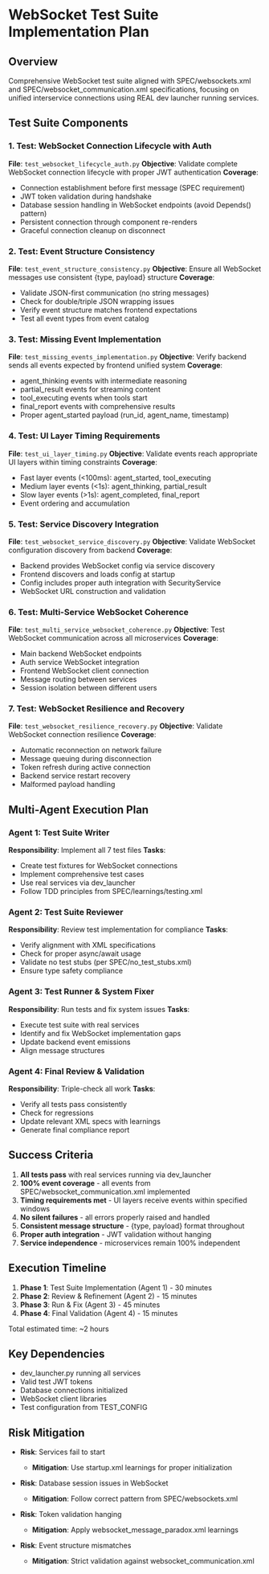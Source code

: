 # WebSocket Test Suite Implementation Plan

## Overview
Comprehensive WebSocket test suite aligned with SPEC/websockets.xml and SPEC/websocket_communication.xml specifications, focusing on unified interservice connections using REAL dev launcher running services.

## Test Suite Components

### 1. Test: WebSocket Connection Lifecycle with Auth
**File**: `test_websocket_lifecycle_auth.py`
**Objective**: Validate complete WebSocket connection lifecycle with proper JWT authentication
**Coverage**:
- Connection establishment before first message (SPEC requirement)
- JWT token validation during handshake
- Database session handling in WebSocket endpoints (avoid Depends() pattern)
- Persistent connection through component re-renders
- Graceful connection cleanup on disconnect

### 2. Test: Event Structure Consistency
**File**: `test_event_structure_consistency.py`
**Objective**: Ensure all WebSocket messages use consistent {type, payload} structure
**Coverage**:
- Validate JSON-first communication (no string messages)
- Check for double/triple JSON wrapping issues
- Verify event structure matches frontend expectations
- Test all event types from event catalog

### 3. Test: Missing Event Implementation
**File**: `test_missing_events_implementation.py`
**Objective**: Verify backend sends all events expected by frontend unified system
**Coverage**:
- agent_thinking events with intermediate reasoning
- partial_result events for streaming content
- tool_executing events when tools start
- final_report events with comprehensive results
- Proper agent_started payload (run_id, agent_name, timestamp)

### 4. Test: UI Layer Timing Requirements
**File**: `test_ui_layer_timing.py`
**Objective**: Validate events reach appropriate UI layers within timing constraints
**Coverage**:
- Fast layer events (<100ms): agent_started, tool_executing
- Medium layer events (<1s): agent_thinking, partial_result
- Slow layer events (>1s): agent_completed, final_report
- Event ordering and accumulation

### 5. Test: Service Discovery Integration
**File**: `test_websocket_service_discovery.py`
**Objective**: Validate WebSocket configuration discovery from backend
**Coverage**:
- Backend provides WebSocket config via service discovery
- Frontend discovers and loads config at startup
- Config includes proper auth integration with SecurityService
- WebSocket URL construction and validation

### 6. Test: Multi-Service WebSocket Coherence
**File**: `test_multi_service_websocket_coherence.py`
**Objective**: Test WebSocket communication across all microservices
**Coverage**:
- Main backend WebSocket endpoints
- Auth service WebSocket integration
- Frontend WebSocket client connection
- Message routing between services
- Session isolation between different users

### 7. Test: WebSocket Resilience and Recovery
**File**: `test_websocket_resilience_recovery.py`
**Objective**: Validate WebSocket connection resilience
**Coverage**:
- Automatic reconnection on network failure
- Message queuing during disconnection
- Token refresh during active connection
- Backend service restart recovery
- Malformed payload handling

## Multi-Agent Execution Plan

### Agent 1: Test Suite Writer
**Responsibility**: Implement all 7 test files
**Tasks**:
- Create test fixtures for WebSocket connections
- Implement comprehensive test cases
- Use real services via dev_launcher
- Follow TDD principles from SPEC/learnings/testing.xml

### Agent 2: Test Suite Reviewer
**Responsibility**: Review test implementation for compliance
**Tasks**:
- Verify alignment with XML specifications
- Check for proper async/await usage
- Validate no test stubs (per SPEC/no_test_stubs.xml)
- Ensure type safety compliance

### Agent 3: Test Runner & System Fixer
**Responsibility**: Run tests and fix system issues
**Tasks**:
- Execute test suite with real services
- Identify and fix WebSocket implementation gaps
- Update backend event emissions
- Align message structures

### Agent 4: Final Review & Validation
**Responsibility**: Triple-check all work
**Tasks**:
- Verify all tests pass consistently
- Check for regressions
- Update relevant XML specs with learnings
- Generate final compliance report

## Success Criteria

1. **All tests pass** with real services running via dev_launcher
2. **100% event coverage** - all events from SPEC/websocket_communication.xml implemented
3. **Timing requirements met** - UI layers receive events within specified windows
4. **No silent failures** - all errors properly raised and handled
5. **Consistent message structure** - {type, payload} format throughout
6. **Proper auth integration** - JWT validation without hanging
7. **Service independence** - microservices remain 100% independent

## Execution Timeline

1. **Phase 1**: Test Suite Implementation (Agent 1) - 30 minutes
2. **Phase 2**: Review & Refinement (Agent 2) - 15 minutes  
3. **Phase 3**: Run & Fix (Agent 3) - 45 minutes
4. **Phase 4**: Final Validation (Agent 4) - 15 minutes

Total estimated time: ~2 hours

## Key Dependencies

- dev_launcher.py running all services
- Valid test JWT tokens
- Database connections initialized
- WebSocket client libraries
- Test configuration from TEST_CONFIG

## Risk Mitigation

- **Risk**: Services fail to start
  - **Mitigation**: Use startup.xml learnings for proper initialization

- **Risk**: Database session issues in WebSocket
  - **Mitigation**: Follow correct pattern from SPEC/websockets.xml

- **Risk**: Token validation hanging
  - **Mitigation**: Apply websocket_message_paradox.xml learnings

- **Risk**: Event structure mismatches
  - **Mitigation**: Strict validation against websocket_communication.xml